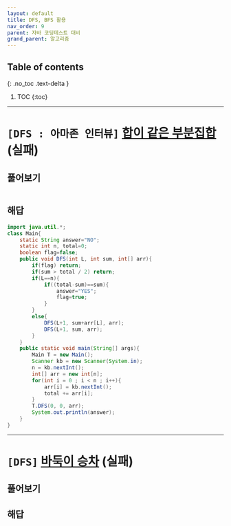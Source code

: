 ```yaml
---
layout: default
title: DFS, BFS 활용
nav_order: 9
parent: 자바 코딩테스트 대비
grand_parent: 알고리즘
---
```

## Table of contents
{: .no_toc .text-delta }

1. TOC
{:toc}

---

# **`[DFS : 아마존 인터뷰]` [합이 같은 부분집합](https://cote.inflearn.com/contest/10/problem/08-01) (실패)**

## 풀어보기
```java

```
## 해답

```java
import java.util.*;
class Main{
    static String answer="NO";
    static int n, total=0;
    boolean flag=false;
    public void DFS(int L, int sum, int[] arr){
        if(flag) return;
        if(sum > total / 2) return;
        if(L==n){
            if((total-sum)==sum){
                answer="YES";
                flag=true;
            }
        }
        else{
            DFS(L+1, sum+arr[L], arr);
            DFS(L+1, sum, arr);
        }
    }
    public static void main(String[] args){
        Main T = new Main();
        Scanner kb = new Scanner(System.in);
        n = kb.nextInt();
        int[] arr = new int[n];
        for(int i = 0 ; i < n ; i++){
            arr[i] = kb.nextInt();
            total += arr[i];
        }
        T.DFS(0, 0, arr);
        System.out.println(answer);
    }
}
```

***

# **`[DFS]` [바둑이 승차](https://cote.inflearn.com/contest/10/problem/08-02) (실패)**

## 풀어보기

## 해답

```java

```
